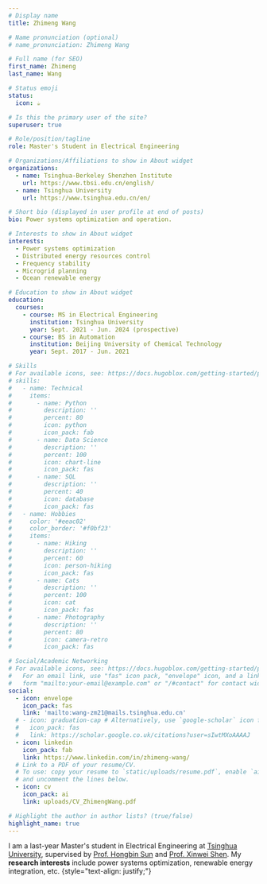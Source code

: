 ```yaml
---
# Display name
title: Zhimeng Wang

# Name pronunciation (optional)
# name_pronunciation: Zhimeng Wang

# Full name (for SEO)
first_name: Zhimeng
last_name: Wang

# Status emoji
status:
  icon: ☕️

# Is this the primary user of the site?
superuser: true

# Role/position/tagline
role: Master's Student in Electrical Engineering

# Organizations/Affiliations to show in About widget
organizations:
  - name: Tsinghua-Berkeley Shenzhen Institute
    url: https://www.tbsi.edu.cn/english/
  - name: Tsinghua University
    url: https://www.tsinghua.edu.cn/en/

# Short bio (displayed in user profile at end of posts)
bio: Power systems optimization and operation.

# Interests to show in About widget
interests:
  - Power systems optimization
  - Distributed energy resources control
  - Frequency stability
  - Microgrid planning
  - Ocean renewable energy

# Education to show in About widget
education:
  courses:
    - course: MS in Electrical Engineering
      institution: Tsinghua University
      year: Sept. 2021 - Jun. 2024 (prospective)
    - course: BS in Automation
      institution: Beijing University of Chemical Technology
      year: Sept. 2017 - Jun. 2021

# Skills
# For available icons, see: https://docs.hugoblox.com/getting-started/page-builder/#icons
# skills:
#   - name: Technical
#     items:
#       - name: Python
#         description: ''
#         percent: 80
#         icon: python
#         icon_pack: fab
#       - name: Data Science
#         description: ''
#         percent: 100
#         icon: chart-line
#         icon_pack: fas
#       - name: SQL
#         description: ''
#         percent: 40
#         icon: database
#         icon_pack: fas
#   - name: Hobbies
#     color: '#eeac02'
#     color_border: '#f0bf23'
#     items:
#       - name: Hiking
#         description: ''
#         percent: 60
#         icon: person-hiking
#         icon_pack: fas
#       - name: Cats
#         description: ''
#         percent: 100
#         icon: cat
#         icon_pack: fas
#       - name: Photography
#         description: ''
#         percent: 80
#         icon: camera-retro
#         icon_pack: fas

# Social/Academic Networking
# For available icons, see: https://docs.hugoblox.com/getting-started/page-builder/#icons
#   For an email link, use "fas" icon pack, "envelope" icon, and a link in the
#   form "mailto:your-email@example.com" or "/#contact" for contact widget.
social:
  - icon: envelope
    icon_pack: fas
    link: 'mailto:wang-zm21@mails.tsinghua.edu.cn'
  # - icon: graduation-cap # Alternatively, use `google-scholar` icon from `ai` icon pack
  #   icon_pack: fas
  #   link: https://scholar.google.co.uk/citations?user=sIwtMXoAAAAJ
  - icon: linkedin
    icon_pack: fab
    link: https://www.linkedin.com/in/zhimeng-wang/
  # Link to a PDF of your resume/CV.
  # To use: copy your resume to `static/uploads/resume.pdf`, enable `ai` icons in `params.yaml`,
  # and uncomment the lines below.
  - icon: cv
    icon_pack: ai
    link: uploads/CV_ZhimengWang.pdf

# Highlight the author in author lists? (true/false)
highlight_name: true
---
```


I am a last-year Master's student in Electrical Engineering at [Tsinghua University](https://www.tsinghua.edu.cn/en/), supervised by [Prof. Hongbin Sun](https://www.eea.tsinghua.edu.cn/en/faculties/shb.htm) and [Prof. Xinwei Shen](https://xinweishen.com/). My **research interests** include power systems optimization, renewable energy integration, etc. 
{style="text-align: justify;"}
